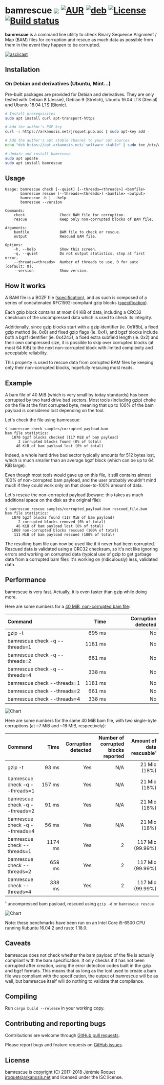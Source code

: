 # bamrescue [![](https://img.shields.io/crates/v/bamrescue.svg)](https://crates.io/crates/bamrescue) [![AUR](https://img.shields.io/badge/AUR-v0.2.0-green.svg)](https://aur.archlinux.org/packages/bamrescue/) [![deb](https://img.shields.io/badge/deb-v0.2.0-green.svg)](https://apt.arkanosis.net/pool/stable/b/bamrescue/bamrescue.deb) [![License](https://img.shields.io/badge/license-ISC-blue.svg)](/LICENSE) [![Build status](https://travis-ci.org/Arkanosis/bamrescue.svg?branch=master)](https://travis-ci.org/Arkanosis/bamrescue)

**bamrescue** is a command line utility to check Binary Sequence
Alignment / Map (BAM) files for corruption and rescue as much data
as possible from them in the event they happen to be corrupted.

[![asciicast](https://arkanosis.com/images/bamrescue.png)](https://asciinema.org/a/187594)

## Installation

### On Debian and derivatives (Ubuntu, Mint…)

Pre-built packages are provided for Debian and derivatives. They are only
tested with Debian 8 (Jessie), Debian 9 (Stretch), Ubuntu 16.04 LTS (Xenial)
and Ubuntu 18.04 LTS (Bionic).

```bash
# Install prerequisites
sudo apt install curl apt-transport-https

# Add the author's PGP key
curl -s https://arkanosis.net/jroquet.pub.asc | sudo apt-key add -

# Add the author's apt stable channel to your apt sources
echo "deb https://apt.arkanosis.net/ software stable" | sudo tee /etc/apt/sources.list.d/arkanosis.list

# Update and install bamrescue
sudo apt update
sudo apt install bamrescue
```

## Usage

```
Usage: bamrescue check [--quiet] [--threads=<threads>] <bamfile>
       bamrescue rescue [--threads=<threads>] <bamfile> <output>
       bamrescue -h | --help
       bamrescue --version

Commands:
    check                Check BAM file for corruption.
    rescue               Keep only non-corrupted blocks of BAM file.

Arguments:
    bamfile              BAM file to check or rescue.
    output               Rescued BAM file.

Options:
    -h, --help           Show this screen.
    -q, --quiet          Do not output statistics, stop at first error.
    --threads=<threads>  Number of threads to use, 0 for auto [default: 0].
    --version            Show version.
```

## How it works

A BAM file is a BGZF file ([specification](https://samtools.github.io/hts-specs/SAMv1.pdf)),
and as such is composed of a series of concatenated RFC1592-compliant gzip
blocks ([specification](https://tools.ietf.org/html/rfc1952)).

Each gzip block contains at most 64 KiB of data, including a CRC32 checksum of
the uncompressed data which is used to check its integrity.

Additionally, since gzip blocks start with a gzip identifier (ie. 0x1f8b), a
fixed gzip method (ie. 0x8) and fixed gzip flags (ie. 0x4), and bgzf blocks
include both a bgzf identifier (ie. 0x4243), a fixed extra subfield length
(ie. 0x2) and their own compressed size, it is possible to skip over corrupted
blocks (at most 64 KiB) to the next non-corrupted block with limited complexity
and acceptable reliability.

This property is used to rescue data from corrupted BAM files by keeping only
their non-corrupted blocks, hopefully rescuing most reads.

## Example

A bam file of 40 MiB (which is very small by today standards) has been
corrupted by two hard drive bad sectors. Most tools (including gzip) choke on
the file at the first corrupted byte, meaning that up to 100% of the bam
payload is considered lost depending on the tool.

Let's check the file using bamrescue:

```shell
$ bamrescue check samples/corrupted_payload.bam
bam file statistics:
   1870 bgzf blocks checked (117 MiB of bam payload)
      2 corrupted blocks found (0% of total)
     46 KiB of bam payload lost (0% of total)
```

Indeed, a whole hard drive bad sector typically amounts for 512 bytes lost,
which is much smaller than an average bgzf block (which can be up to 64 KiB
large).

Even though most tools would gave up on this file, it still contains almost
100% of non-corrupted bam payload, and the user probably wouldn't mind much if
they could work only on that close-to-100% amount of data.

Let's rescue the non-corrupted payload (beware: this takes as much additional
space on the disk as the original file):

```shell
$ bamrescue rescue samples/corrupted_payload.bam rescued_file.bam
bam file statistics:
   1870 bgzf blocks found (117 MiB of bam payload)
      2 corrupted blocks removed (0% of total)
     46 KiB of bam payload lost (0% of total)
   1868 non-corrupted blocks rescued (100% of total)
    111 MiB of bam payload rescued (100% of total)
```

The resulting bam file can now be used like if it never had been corrupted.
Rescued data is validated using a CRC32 checksum, so it's not like ignoring
errors and working on corrupted data (typical use of gzip to get garbage data
from a corrupted bam file): it's working on (ridiculously) less, validated
data.

## Performance

bamrescue is very fast. Actually, it is even faster than gzip while doing more.

Here are some numbers for a [40 MiB, non-corrupted bam file](http://hgdownload.cse.ucsc.edu/goldenPath/hg19/encodeDCC/wgEncodeUwRepliSeq/wgEncodeUwRepliSeqK562G1AlnRep1.bam):

| Command | Time | Corruption detected |
| :------ | ---: | ------------------: |
| gzip -t  | 695 ms | No |
| bamrescue check -q --threads=1 | 1181 ms | No |
| bamrescue check -q --threads=2 | 661 ms | No |
| bamrescue check -q --threads=4 | 338 ms | No |
| bamrescue check --threads=1 | 1181 ms | No |
| bamrescue check --threads=2 | 661 ms | No |
| bamrescue check --threads=4 | 338 ms | No |

![Chart](docs/images/benchmarks_nc_2017-07-04.png)

Here are some numbers for the same 40 MiB bam file, with two single-byte
corruptions (at ~7 MiB and ~18 MiB, respectively):

| Command | Time | Corruption detected | Number of corrupted blocks reported | Amount of data rescuable¹ |
| :------ | ---: | ------------------: | ----------------------------------: | ------------------------: |
| gzip -t  | 93 ms | Yes | N/A | 21 Mio (18%) |
| bamrescue check -q --threads=1 | 157 ms | Yes | N/A | 21 Mio (18%) |
| bamrescue check -q --threads=2 | 91 ms | Yes | N/A | 21 Mio (18%) |
| bamrescue check -q --threads=4 | 56 ms | Yes | N/A | 21 Mio (18%) |
| bamrescue check --threads=1 | 1174 ms | Yes | 2 | 117 Mio (99.99%) |
| bamrescue check --threads=2 | 659 ms | Yes | 2 | 117 Mio (99.99%) |
| bamrescue check --threads=4 | 338 ms | Yes | 2 | 117 Mio (99.99%) |

¹ uncompressed bam payload, rescued using `gzip -d` or `bamrescue rescue`

![Chart](docs/images/benchmarks_c_2017-07-04.png)

Note: these benchmarks have been run on an Intel Core i5-6500 CPU running
Kubuntu 16.04.2 and rustc 1.18.0.

## Caveats

bamrescue does not check whether the bam payload of the file is actually
compliant with the bam specification. It only checks if it has not been
corrupted after creation, using the error detection codes built in the gzip
and bgzf formats. This means that as long as the tool used to create a bam
file was compliant with the specification, the output of bamrescue will be as
well, but bamrescue itself will do nothing to validate that compliance.

## Compiling

Run `cargo build --release` in your working copy.

## Contributing and reporting bugs

Contributions are welcome through [GitHub pull requests](https://github.com/Arkanosis/bamrescue/pulls).

Please report bugs and feature requests on [GitHub issues](https://github.com/Arkanosis/bamrescue/issues).

## License

bamrescue is copyright (C) 2017-2018 Jérémie Roquet <jroquet@arkanosis.net> and
licensed under the ISC license.
